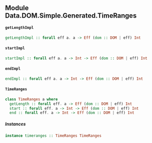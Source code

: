 ## Module Data.DOM.Simple.Generated.TimeRanges

#### `getLengthImpl`

``` purescript
getLengthImpl :: forall eff a. a -> Eff (dom :: DOM | eff) Int
```

#### `startImpl`

``` purescript
startImpl :: forall eff a. a -> Int -> Eff (dom :: DOM | eff) Int
```

#### `endImpl`

``` purescript
endImpl :: forall eff a. a -> Int -> Eff (dom :: DOM | eff) Int
```

#### `TimeRanges`

``` purescript
class TimeRanges a where
  getLength :: forall eff. a -> Eff (dom :: DOM | eff) Int
  start :: forall eff. a -> Int -> Eff (dom :: DOM | eff) Int
  end :: forall eff. a -> Int -> Eff (dom :: DOM | eff) Int
```

##### Instances
``` purescript
instance timeranges :: TimeRanges TimeRanges
```


